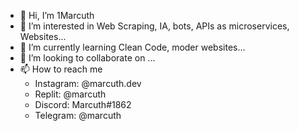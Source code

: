 - 👋 Hi, I’m 1Marcuth
- 👀 I’m interested in Web Scraping, IA, bots, APIs as microservices, Websites...
- 🌱 I’m currently learning Clean Code, moder websites...
- 💞️ I’m looking to collaborate on ...
- 📫 How to reach me 
  - Instagram: @marcuth.dev
  - Replit: @marcuth
  - Discord: Marcuth#1862
  - Telegram: @marcuth

<!---
1Marcuth/1Marcuth is a ✨ special ✨ repository because its `README.md` (this file) appears on your GitHub profile.
You can click the Preview link to take a look at your changes.
--->
